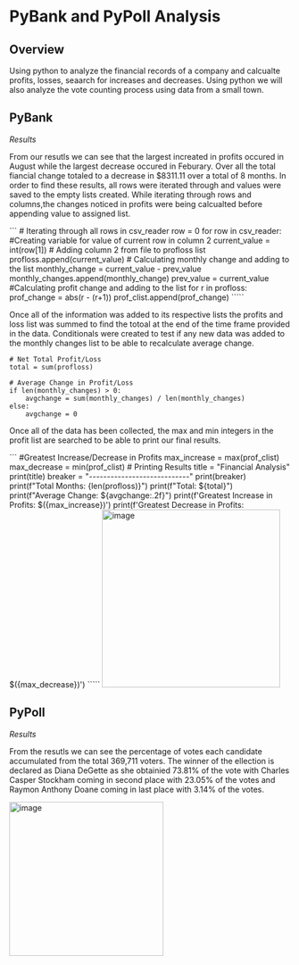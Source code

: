 # PyBank and PyPoll Analysis

## Overview 
Using python to analyze the financial records of a company and calcualte profits, losses, seaarch for increases and decreases. Using python we will also analyze the vote counting process using data from a small town. 

## PyBank
*Results*
<p> From our resutls we can see that the largest increated in profits occured in August while the largest decrease occured in Feburary. Over all the total fiancial change totaled to a decrease in $8311.11 over a total of 8 months. In order to find these results, all rows were iterated through and values were saved to the empty lists created. While iterating through rows and columns,the changes noticed in profits were being calcualted before appending value to assigned list. <p></p>
```
    # Iterating through all rows in csv_reader
    row = 0
    for row in csv_reader:
        #Creating variable for value of current row in column 2 
        current_value = int(row[1])
        # Adding column 2 from file to profloss list
        profloss.append(current_value)
        # Calculating monthly change and adding to the list
        monthly_change = current_value - prev_value
        monthly_changes.append(monthly_change)
        prev_value = current_value
    #Calculating profit change and adding to the list
    for r in profloss:
        prof_change = abs(r - (r+1))
        prof_clist.append(prof_change)
`````
<p>Once all of the information was added to its respective lists the profits and loss list was summed to find the totoal at the end of the time frame provided in the data. Conditionals were created to test if any new data was added to the monthly changes list to be able to recalculate average change.</p>         

```
# Net Total Profit/Loss
total = sum(profloss)

# Average Change in Profit/Loss
if len(monthly_changes) > 0:
    avgchange = sum(monthly_changes) / len(monthly_changes)
else:
    avgchange = 0
`````

<p> Once all of the data has been collected, the max and min integers in the profit list are searched to be able to print our final results. </p>
```
#Greatest Increase/Decrease in Profits
max_increase = max(prof_clist)
max_decrease = min(prof_clist)
# Printing Results
title = "Financial Analysis"
print(title)
breaker = "----------------------------"
print(breaker)
print(f"Total Months: {len(profloss)}")
print(f"Total: ${total}")
print(f"Average Change: ${avgchange:.2f}")
print(f'Greatest Increase in Profits: $({max_increase})')
print(f'Greatest Decrease in Profits: $({max_decrease})')
`````
<img width="319" alt="image" src="https://github.com/user-attachments/assets/c6bee8fd-4cb8-400c-8568-1e1e82cd702d">


## PyPoll

*Results*
<p> From the resutls we can see the percentage of votes each candidate accumulated from the total 369,711 voters. The winner of the ellection is declared as Diana DeGette as she obtainied 73.81% of the vote with Charles Casper Stockham coming in second place with 23.05% of the votes and Raymon Anthony Doane coming in last place with 3.14% of the votes. <p></p>
<img width="276" alt="image" src="https://github.com/user-attachments/assets/0dac2004-b71d-4605-a893-1a89e1a70b2e">

